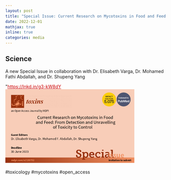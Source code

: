 ```yaml
---
layout: post
title: "Special Issue: Current Research on Mycotoxins in Food and Feed: From Detection and Unravelling of Toxicity to Control"
date: 2022-12-01
mathjax: true
inline: true
categories: media
---
```


## Science

A new Special Issue in collaboration with Dr. Elisabeth Varga, Dr. Mohamed Fathi Abdallah, and Dr. Shupeng Yang
<p style="margin-top: 0;">"<a href="https://www.mdpi.com/journal/toxins/special_issues/18K7C930F7" target="_blank" style="color:#CC0000;>Current Research on Mycotoxins in Food and Feed: From Detection and Unravelling of Toxicity to Control</a>
<br>
<br>More information at:<a href="https://www.mdpi.com/journal/toxins/special_issues/18K7C930F7" target="_blank">https://lnkd.in/g3-kW8dY</a>
<br>
<img src="/images/Special-issue-toxins.png" alt="Special issue" style="width: 80%;">
<br>
<br>#toxicology #mycotoxins #open_access
